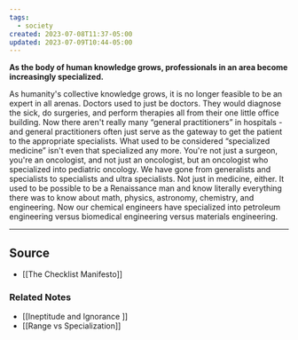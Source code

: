```yaml
---
tags:
  - society
created: 2023-07-08T11:37-05:00
updated: 2023-07-09T10:44-05:00
---
```

**As the body of human knowledge grows, professionals in an area become increasingly specialized.**

As humanity's collective knowledge grows, it is no longer feasible to be an expert in all arenas. Doctors used to just be doctors. They would diagnose the sick, do surgeries, and perform therapies all from their one little office building. Now there aren't really many “general practitioners” in hospitals - and general practitioners often just serve as the gateway to get the patient to the appropriate specialists. What used to be considered “specialized medicine” isn't even that specialized any more. You're not just a surgeon, you're an oncologist, and not just an oncologist, but an oncologist who specialized into pediatric oncology. We have gone from generalists and specialists to specialists and ultra specialists. Not just in medicine, either. It used to be possible to be a Renaissance man and know literally everything there was to know about math, physics, astronomy, chemistry, and engineering. Now our chemical engineers have specialized into petroleum engineering versus biomedical engineering versus materials engineering.

---

## Source
- [[The Checklist Manifesto]]

### Related Notes
- [[Ineptitude and Ignorance ]] 
- [[Range vs Specialization]]